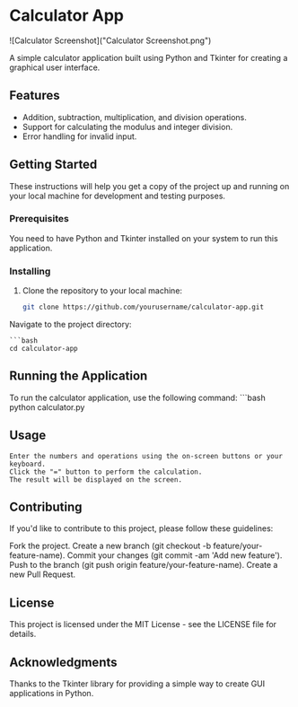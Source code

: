 # Calculator App

![Calculator Screenshot]("Calculator Screenshot.png")

A simple calculator application built using Python and Tkinter for creating a graphical user interface.

## Features

- Addition, subtraction, multiplication, and division operations.
- Support for calculating the modulus and integer division.
- Error handling for invalid input.

## Getting Started

These instructions will help you get a copy of the project up and running on your local machine for development and testing purposes.

### Prerequisites

You need to have Python and Tkinter installed on your system to run this application.

### Installing

1. Clone the repository to your local machine:

   ```bash
   git clone https://github.com/yourusername/calculator-app.git

Navigate to the project directory:

    ```bash
    cd calculator-app
   
## Running the Application
To run the calculator application, use the following command:
    ```bash
    python calculator.py

## Usage
    Enter the numbers and operations using the on-screen buttons or your keyboard.
    Click the "=" button to perform the calculation.
    The result will be displayed on the screen.

## Contributing
If you'd like to contribute to this project, please follow these guidelines:

Fork the project.
Create a new branch (git checkout -b feature/your-feature-name).
Commit your changes (git commit -am 'Add new feature').
Push to the branch (git push origin feature/your-feature-name).
Create a new Pull Request.
## License
This project is licensed under the MIT License - see the LICENSE file for details.

## Acknowledgments
Thanks to the Tkinter library for providing a simple way to create GUI applications in Python.